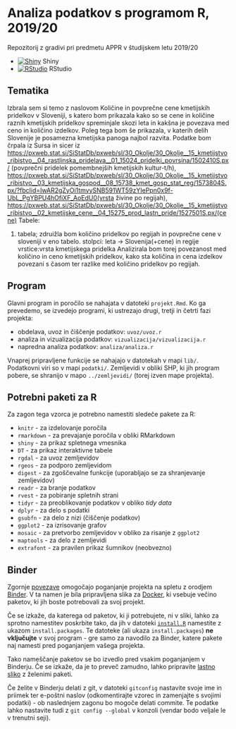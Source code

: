 # Analiza podatkov s programom R, 2019/20

Repozitorij z gradivi pri predmetu APPR v študijskem letu 2019/20

* [![Shiny](http://mybinder.org/badge.svg)](http://mybinder.org/v2/gh/jaanos/APPR-2019-20/master?urlpath=shiny/APPR-2019-20/projekt.Rmd) Shiny
* [![RStudio](http://mybinder.org/badge.svg)](http://mybinder.org/v2/gh/jaanos/APPR-2019-20/master?urlpath=rstudio) RStudio

## Tematika
Izbrala sem si temo z naslovom Količine in povprečne cene kmetijskih pridelkov v Sloveniji, s katero bom prikazala kako so se cene in količine raznih kmetijskih pridelkov spreminjale skozi leta in kakšna je povezava med ceno in količino izdelkov. Poleg tega bom še prikazala, v katerih delih Slovenije je posamezna kmetijska panoga najbol razvita.  Podatke bom črpala iz Sursa in sicer iz https://pxweb.stat.si/SiStatDb/pxweb/sl/30_Okolje/30_Okolje__15_kmetijstvo_ribistvo__04_rastlinska_pridelava__01_15024_pridelki_povrsina/1502410S.px/ (povprečni pridelek pomembnejših kmetijskih kultur-t/h), https://pxweb.stat.si/SiStatDb/pxweb/sl/30_Okolje/30_Okolje__15_kmetijstvo_ribistvo__03_kmetijska_gospod__08_15738_kmet_gosp_stat_reg/1573804S.px/?fbclid=IwAR2gZyOi1tmyySNB591WT59zYIePpn0x9f-UbL_PgYBPU4hOfiXF_AoEdU0(vrsta živine po regijah), https://pxweb.stat.si/SiStatDb/pxweb/sl/30_Okolje/30_Okolje__15_kmetijstvo_ribistvo__02_kmetijske_cene__04_15275_prod_lastn_pride/1527501S.px/(cene)
Tabele:
 1. tabela; zdruižla bom količino pridelkov po regijah in povprečne cene v sloveniji v eno tabelo.
 stolpci: leta -> Slovenija(+cene) in regije
 vrstice:vrsta kmetijskega pridelka
 Analizirala bom torej povezanost med količino in ceno kmetijskih pridelkov, kako sta količina in cena izdelkov povezani s časom ter razlike med količino pridelkov po regijah.




## Program

Glavni program in poročilo se nahajata v datoteki `projekt.Rmd`.
Ko ga prevedemo, se izvedejo programi, ki ustrezajo drugi, tretji in četrti fazi projekta:

* obdelava, uvoz in čiščenje podatkov: `uvoz/uvoz.r`
* analiza in vizualizacija podatkov: `vizualizacija/vizualizacija.r`
* napredna analiza podatkov: `analiza/analiza.r`

Vnaprej pripravljene funkcije se nahajajo v datotekah v mapi `lib/`.
Podatkovni viri so v mapi `podatki/`.
Zemljevidi v obliki SHP, ki jih program pobere,
se shranijo v mapo `../zemljevidi/` (torej izven mape projekta).

## Potrebni paketi za R

Za zagon tega vzorca je potrebno namestiti sledeče pakete za R:

* `knitr` - za izdelovanje poročila
* `rmarkdown` - za prevajanje poročila v obliki RMarkdown
* `shiny` - za prikaz spletnega vmesnika
* `DT` - za prikaz interaktivne tabele
* `rgdal` - za uvoz zemljevidov
* `rgeos` - za podporo zemljevidom
* `digest` - za zgoščevalne funkcije (uporabljajo se za shranjevanje zemljevidov)
* `readr` - za branje podatkov
* `rvest` - za pobiranje spletnih strani
* `tidyr` - za preoblikovanje podatkov v obliko *tidy data*
* `dplyr` - za delo s podatki
* `gsubfn` - za delo z nizi (čiščenje podatkov)
* `ggplot2` - za izrisovanje grafov
* `mosaic` - za pretvorbo zemljevidov v obliko za risanje z `ggplot2`
* `maptools` - za delo z zemljevidi
* `extrafont` - za pravilen prikaz šumnikov (neobvezno)

## Binder

Zgornje [povezave](#analiza-podatkov-s-programom-r-201819)
omogočajo poganjanje projekta na spletu z orodjem [Binder](https://mybinder.org/).
V ta namen je bila pripravljena slika za [Docker](https://www.docker.com/),
ki vsebuje večino paketov, ki jih boste potrebovali za svoj projekt.

Če se izkaže, da katerega od paketov, ki ji potrebujete, ni v sliki,
lahko za sprotno namestitev poskrbite tako,
da jih v datoteki [`install.R`](install.R) namestite z ukazom `install.packages`.
Te datoteke (ali ukaza `install.packages`) **ne vključujte** v svoj program -
gre samo za navodilo za Binder, katere pakete naj namesti pred poganjanjem vašega projekta.

Tako nameščanje paketov se bo izvedlo pred vsakim poganjanjem v Binderju.
Če se izkaže, da je to preveč zamudno,
lahko pripravite [lastno sliko](https://github.com/jaanos/APPR-docker) z želenimi paketi.

Če želite v Binderju delati z git,
v datoteki `gitconfig` nastavite svoje ime in priimek ter e-poštni naslov
(odkomentirajte vzorec in zamenjajte s svojimi podatki) -
ob naslednjem zagonu bo mogoče delati commite.
Te podatke lahko nastavite tudi z `git config --global` v konzoli
(vendar bodo veljale le v trenutni seji).
